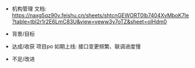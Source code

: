- 机构管理
  文档: https://naxg5qz90v.feishu.cn/sheets/shtcnGEWORT0lb7404XvMboK7le?table=tbl2r1r2E6LmC83U&view=veww3y7oTZ&sheet=oIHdm0

- 背景/目标

- 达成/收获
  项目po
  如期上线: 接口变更频繁、联调进度慢

- 不足/改进


